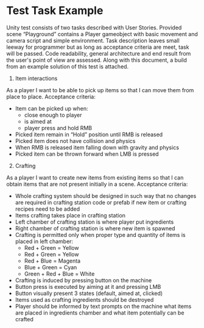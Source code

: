 # Test Task Example

Unity test consists of two tasks described with User Stories. 
Provided scene “Playground” contains a Player gameobject with basic movement and camera script and simple environment. 
Task description leaves small leeway for programmer but as long as acceptance criteria are meet, task will be passed. 
Code readability, general architecture and end result from the user's point of view are assessed. 
Along with this document, a build from an example solution of this test is attached.

1. Item interactions

As a player I want to be able to pick up items so that I can move them from place to place.
Acceptance criteria:
- Item can be picked up when:
	- close enough to player
	- is aimed at
	- player press and hold RMB
- Picked item remain in “Hold” position until RMB is released
- Picked item does not have collision and physics
- When RMB is released item falling down with gravity and physics
- Picked item can be thrown forward when LMB is pressed


2. Crafting

As a player I want to create new items from existing items so that I can obtain items that are not present initially in a scene.
Acceptance criteria:
- Whole crafting system should be designed in such way that no changes are required in crafting station code or prefab if new item or crafting recipes need to be added
- Items crafting takes place in crafting station
- Left chamber of crafting station is where player put ingredients
- Right chamber of crafting station is where new item is spawned
- Crafting is permitted only when proper type and quantity of items is placed in left chamber:
	- Red + Green = Yellow
	- Red + Green = Yellow
	- Red + Blue = Magenta
	- Blue + Green = Cyan
	- Green + Red + Blue = White
- Crafting is induced by pressing button on the machine
- Button press is executed by aiming at it and pressing LMB
- Button visually present 3 states (default, aimed at, clicked)
- Items used as crafting ingredients should be destroyed
- Player should be informed by text prompts on the machine what items are placed in ingredients chamber and what item potentially can be crafted
